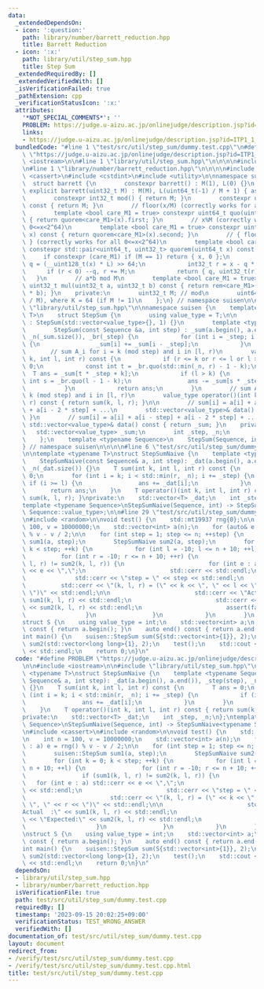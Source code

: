 ```yaml
---
data:
  _extendedDependsOn:
  - icon: ':question:'
    path: library/number/barrett_reduction.hpp
    title: Barrett Reduction
  - icon: ':x:'
    path: library/util/step_sum.hpp
    title: Step Sum
  _extendedRequiredBy: []
  _extendedVerifiedWith: []
  _isVerificationFailed: true
  _pathExtension: cpp
  _verificationStatusIcon: ':x:'
  attributes:
    '*NOT_SPECIAL_COMMENTS*': ''
    PROBLEM: https://judge.u-aizu.ac.jp/onlinejudge/description.jsp?id=ITP1_1_A
    links:
    - https://judge.u-aizu.ac.jp/onlinejudge/description.jsp?id=ITP1_1_A
  bundledCode: "#line 1 \"test/src/util/step_sum/dummy.test.cpp\"\n#define PROBLEM\
    \ \"https://judge.u-aizu.ac.jp/onlinejudge/description.jsp?id=ITP1_1_A\"\n\n#include\
    \ <iostream>\n\n#line 1 \"library/util/step_sum.hpp\"\n\n\n\n#include <vector>\n\
    \n#line 1 \"library/number/barrett_reduction.hpp\"\n\n\n\n#include <array>\n#include\
    \ <cassert>\n#include <cstdint>\n#include <utility>\n\nnamespace suisen {\n  \
    \  struct barrett {\n        constexpr barrett() : M(1), L(0) {}\n        constexpr\
    \ explicit barrett(uint32_t M) : M(M), L(uint64_t(-1) / M + 1) { assert(M); }\n\
    \        constexpr int32_t mod() { return M; }\n        constexpr uint32_t umod()\
    \ const { return M; }\n        // floor(x/M) (correctly works for all 0<=x<2^64)\n\
    \        template <bool care_M1 = true> constexpr uint64_t quo(uint64_t x) const\
    \ { return quorem<care_M1>(x).first; }\n        // x%M (correctly works for all\
    \ 0<=x<2^64)\n        template <bool care_M1 = true> constexpr uint32_t rem(uint64_t\
    \ x) const { return quorem<care_M1>(x).second; }\n        // { floor(x/M), x%M\
    \ } (correctly works for all 0<=x<2^64)\n        template <bool care_M1 = true>\
    \ constexpr std::pair<uint64_t, uint32_t> quorem(uint64_t x) const {\n       \
    \     if constexpr (care_M1) if (M == 1) return { x, 0 };\n            uint64_t\
    \ q = (__uint128_t(x) * L) >> 64;\n            int32_t r = x - q * M;\n      \
    \      if (r < 0) --q, r += M;\n            return { q, uint32_t(r) };\n     \
    \   }\n        // a*b mod M\n        template <bool care_M1 = true> constexpr\
    \ uint32_t mul(uint32_t a, uint32_t b) const { return rem<care_M1>(uint64_t(a)\
    \ * b); }\n    private:\n        uint32_t M; // mod\n        uint64_t L; // ceil(2^K\
    \ / M), where K = 64 (if M != 1)\n    };\n} // namespace suisen\n\n\n\n#line 7\
    \ \"library/util/step_sum.hpp\"\n\nnamespace suisen {\n    template <typename\
    \ T>\n    struct StepSum {\n        using value_type = T;\n\n        StepSum()\
    \ : StepSum(std::vector<value_type>{}, 1) {}\n        template <typename Sequence>\n\
    \        StepSum(const Sequence &a, int step) : _sum(a.begin(), a.end()), _step(step),\
    \ _n(_sum.size()), _br(_step) {\n            for (int i = _step; i < _n; ++i)\
    \ {\n                _sum[i] += _sum[i - _step];\n            }\n        }\n \
    \       // sum A_i for i = k (mod step) and i in [l, r)\n        value_type sum(int\
    \ k, int l, int r) const {\n            if (r <= k or r <= l or l >= _n) return\
    \ 0;\n            const int t = _br.quo(std::min(_n, r) - 1 - k);\n          \
    \  T ans = _sum[t * _step + k];\n            if (l > k) {\n                const\
    \ int s = _br.quo(l - 1 - k);\n                ans -= _sum[s * _step + k];\n \
    \           }\n            return ans;\n        }\n        // sum A_i for i =\
    \ k (mod step) and i in [l, r)\n        value_type operator()(int k, int l, int\
    \ r) const { return sum(k, l, r); }\n\n        // sum[i] = a[i] + a[i - step]\
    \ + a[i - 2 * step] + ...\n        std::vector<value_type>& data() { return _sum;\
    \ }\n        // sum[i] = a[i] + a[i - step] + a[i - 2 * step] + ...\n        const\
    \ std::vector<value_type>& data() const { return _sum; }\n    private:\n     \
    \   std::vector<value_type> _sum;\n        int _step, _n;\n        barrett _br;\n\
    \    };\n    template <typename Sequence>\n    StepSum(Sequence, int) -> StepSum<std::decay_t<decltype(*std::declval<Sequence>().begin())>>;\n\
    } // namespace suisen\n\n\n\n#line 6 \"test/src/util/step_sum/dummy.test.cpp\"\
    \n\ntemplate <typename T>\nstruct StepSumNaive {\n    template <typename Sequence>\n\
    \    StepSumNaive(const Sequence& a, int step): _dat(a.begin(), a.end()), _step(step),\
    \ _n(_dat.size()) {}\n    T sum(int k, int l, int r) const {\n        T ans =\
    \ 0;\n        for (int i = k; i < std::min(r, _n); i += _step) {\n           \
    \ if (i >= l) {\n                ans += _dat[i];\n            }\n        }\n \
    \       return ans;\n    }\n    T operator()(int k, int l, int r) const { return\
    \ sum(k, l, r); }\nprivate:\n    std::vector<T> _dat;\n    int _step, _n;\n};\n\
    template <typename Sequence>\nStepSumNaive(Sequence, int) -> StepSumNaive<typename\
    \ Sequence::value_type>;\n\n#line 29 \"test/src/util/step_sum/dummy.test.cpp\"\
    \n#include <random>\n\nvoid test() {\n    std::mt19937 rng{0};\n\n    int n =\
    \ 100, v = 10000000;\n    std::vector<int> a(n);\n    for (auto& e : a) e = rng()\
    \ % v - v / 2;\n\n    for (int step = 1; step <= n; ++step) {\n        suisen::StepSum\
    \ sum1(a, step);\n        StepSumNaive sum2(a, step);\n        for (int k = 0;\
    \ k < step; ++k) {\n            for (int l = -10; l <= n + 10; ++l) {\n      \
    \          for (int r = -10; r <= n + 10; ++r) {\n                    if (sum1(k,\
    \ l, r) != sum2(k, l, r)) {\n                        for (int e : a) std::cerr\
    \ << e << \",\";\n                        std::cerr << std::endl;\n          \
    \              std::cerr << \"step = \" << step << std::endl;\n              \
    \          std::cerr << \"(k, l, r) = (\" << k << \", \" << l << \", \" << r <<\
    \ \")\" << std::endl;\n\n                        std::cerr << \"Actual  :\" <<\
    \ sum1(k, l, r) << std::endl;\n                        std::cerr << \"Expected:\"\
    \ << sum2(k, l, r) << std::endl;\n                        assert(false);\n   \
    \                 }\n                }\n            }\n        }\n    }\n}\n\n\
    struct S {\n    using value_type = int;\n    std::vector<int> a;\n    auto begin()\
    \ const { return a.begin(); }\n    auto end() const { return a.end(); }\n};\n\n\
    int main() {\n    suisen::StepSum sum(S{std::vector<int>{1}}, 2);\n    suisen::StepSum\
    \ sum2(std::vector<long long>{1}, 2);\n    test();\n    std::cout << \"Hello World\"\
    \ << std::endl;\n    return 0;\n}\n"
  code: "#define PROBLEM \"https://judge.u-aizu.ac.jp/onlinejudge/description.jsp?id=ITP1_1_A\"\
    \n\n#include <iostream>\n\n#include \"library/util/step_sum.hpp\"\n\ntemplate\
    \ <typename T>\nstruct StepSumNaive {\n    template <typename Sequence>\n    StepSumNaive(const\
    \ Sequence& a, int step): _dat(a.begin(), a.end()), _step(step), _n(_dat.size())\
    \ {}\n    T sum(int k, int l, int r) const {\n        T ans = 0;\n        for\
    \ (int i = k; i < std::min(r, _n); i += _step) {\n            if (i >= l) {\n\
    \                ans += _dat[i];\n            }\n        }\n        return ans;\n\
    \    }\n    T operator()(int k, int l, int r) const { return sum(k, l, r); }\n\
    private:\n    std::vector<T> _dat;\n    int _step, _n;\n};\ntemplate <typename\
    \ Sequence>\nStepSumNaive(Sequence, int) -> StepSumNaive<typename Sequence::value_type>;\n\
    \n#include <cassert>\n#include <random>\n\nvoid test() {\n    std::mt19937 rng{0};\n\
    \n    int n = 100, v = 10000000;\n    std::vector<int> a(n);\n    for (auto& e\
    \ : a) e = rng() % v - v / 2;\n\n    for (int step = 1; step <= n; ++step) {\n\
    \        suisen::StepSum sum1(a, step);\n        StepSumNaive sum2(a, step);\n\
    \        for (int k = 0; k < step; ++k) {\n            for (int l = -10; l <=\
    \ n + 10; ++l) {\n                for (int r = -10; r <= n + 10; ++r) {\n    \
    \                if (sum1(k, l, r) != sum2(k, l, r)) {\n                     \
    \   for (int e : a) std::cerr << e << \",\";\n                        std::cerr\
    \ << std::endl;\n                        std::cerr << \"step = \" << step << std::endl;\n\
    \                        std::cerr << \"(k, l, r) = (\" << k << \", \" << l <<\
    \ \", \" << r << \")\" << std::endl;\n\n                        std::cerr << \"\
    Actual  :\" << sum1(k, l, r) << std::endl;\n                        std::cerr\
    \ << \"Expected:\" << sum2(k, l, r) << std::endl;\n                        assert(false);\n\
    \                    }\n                }\n            }\n        }\n    }\n}\n\
    \nstruct S {\n    using value_type = int;\n    std::vector<int> a;\n    auto begin()\
    \ const { return a.begin(); }\n    auto end() const { return a.end(); }\n};\n\n\
    int main() {\n    suisen::StepSum sum(S{std::vector<int>{1}}, 2);\n    suisen::StepSum\
    \ sum2(std::vector<long long>{1}, 2);\n    test();\n    std::cout << \"Hello World\"\
    \ << std::endl;\n    return 0;\n}\n"
  dependsOn:
  - library/util/step_sum.hpp
  - library/number/barrett_reduction.hpp
  isVerificationFile: true
  path: test/src/util/step_sum/dummy.test.cpp
  requiredBy: []
  timestamp: '2023-09-15 20:02:25+09:00'
  verificationStatus: TEST_WRONG_ANSWER
  verifiedWith: []
documentation_of: test/src/util/step_sum/dummy.test.cpp
layout: document
redirect_from:
- /verify/test/src/util/step_sum/dummy.test.cpp
- /verify/test/src/util/step_sum/dummy.test.cpp.html
title: test/src/util/step_sum/dummy.test.cpp
---
```

